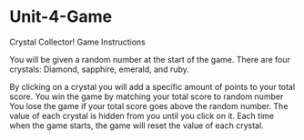 # Unit-4-Game
Crystal Collector!
Game Instructions

You will be given a random number at the start of the game.
There are four crystals:
Diamond, sapphire, emerald, and ruby.

By clicking on a crystal you will add a specific amount of points to your total score.
You win the game by matching your total score to random number
You lose the game if your total score goes above the random number.
The value of each crystal is hidden from you until you click on it.
Each time when the game starts, the game will reset the value of each crystal.
<!-- &copy; Copyright 2018 Michael Sayson -->